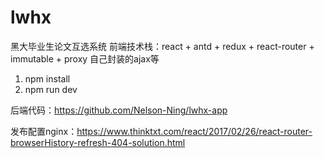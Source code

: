 # lwhx
黑大毕业生论文互选系统
前端技术栈：react + antd + redux + react-router + immutable + proxy 自己封装的ajax等

1. npm install
2. npm run dev

后端代码：https://github.com/Nelson-Ning/lwhx-app

发布配置nginx：https://www.thinktxt.com/react/2017/02/26/react-router-browserHistory-refresh-404-solution.html